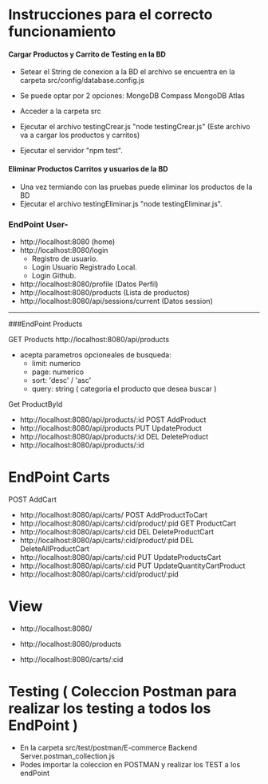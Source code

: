 #  Instrucciones para el correcto funcionamiento

#### Cargar Productos y Carrito de Testing en la BD
- Setear el String de conexion a la BD el archivo se encuentra en la carpeta src/config/database.config.js
- Se puede optar por 2 opciones:
	MongoDB Compass
	MongoDB Atlas

- Acceder a la carpeta src
- Ejecutar el archivo testingCrear.js "node testingCrear.js" (Este archivo va a cargar los productos y carritos)
- Ejecutar el servidor "npm test".

####  Eliminar Productos  Carritos y usuarios de la BD 
-  Una vez termiando con las pruebas puede eliminar los productos de la BD
- Ejecutar el archivo testingEliminar.js "node testingEliminar.js".


### EndPoint User-
- http://localhost:8080 (home) 
- http://localhost:8080/login    
   - Registro de usuario.
   - Login Usuario Registrado Local.
   - Login Github.
- http://localhost:8080/profile (Datos Perfil) 
- http://localhost:8080/products (Lista de productos) 
- http://localhost:8080/api/sessions/current (Datos session) 

------------

###EndPoint Products

GET Products
http://localhost:8080/api/products 
- acepta parametros opcioneales de busqueda:
	- limit: numerico
	- page: numerico
	- sort: 'desc' / 'asc'
	- query: string ( categoria el producto que desea buscar )

Get ProductById
- http://localhost:8080/api/products/:id
POST AddProduct
- http://localhost:8080/api/products
PUT UpdateProduct
- http://localhost:8080/api/products/:id
DEL DeleteProduct
- http://localhost:8080/api/products/:id

# EndPoint Carts
POST AddCart
- http://localhost:8080/api/carts/
POST AddProductToCart
- http://localhost:8080/api/carts/:cid/product/:pid
GET ProductCart
- http://localhost:8080/api/carts/:cid 
DEL DeleteProductCart
- http://localhost:8080/api/carts/:cid/product/:pid
DEL DeleteAllProductCart
- http://localhost:8080/api/carts/:cid
PUT UpdateProductsCart 
- http://localhost:8080/api/carts/:cid
PUT UpdateQuantityCartProduct 
- http://localhost:8080/api/carts/:cid/product/:pid

# View 

- http://localhost:8080/ 

- http://localhost:8080/products
	
- http://localhost:8080/carts/:cid
	
# Testing ( Coleccion Postman para realizar los testing a todos los EndPoint )
- En la carpeta src/test/postman/E-commerce Backend Server.postman_collection.js
- Podes importar la coleccion en POSTMAN y realizar los TEST a los endPoint

